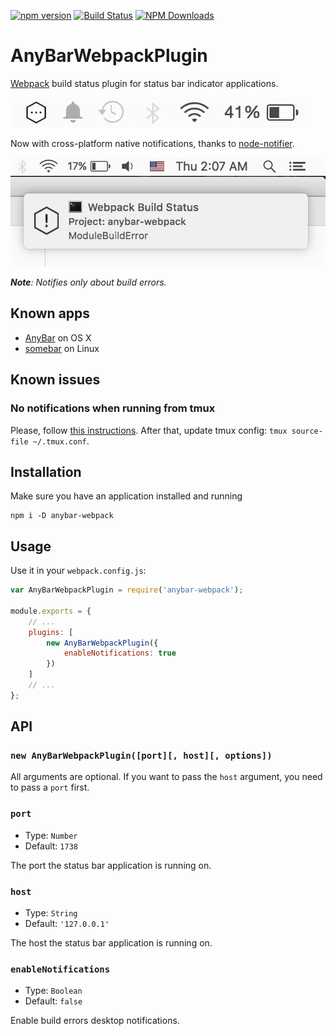 [![npm version](https://badge.fury.io/js/anybar-webpack.svg)](http://badge.fury.io/js/anybar-webpack)
[![Build Status](https://travis-ci.org/roman01la/anybar-webpack.svg?branch=master)](https://travis-ci.org/roman01la/anybar-webpack)
[![NPM Downloads](https://img.shields.io/npm/dm/anybar-webpack.svg?style=flat)](https://www.npmjs.org/package/anybar-webpack)

# AnyBarWebpackPlugin
[Webpack](http://webpack.github.io/) build status plugin for status bar indicator applications.

![anybar webpack plugin animated gif demo](anybar-webpack.gif)

Now with cross-platform native notifications, thanks to [node-notifier](https://github.com/mikaelbr/node-notifier).

![anybar webpack plugin notification demo](notification.jpg)

*__Note__: Notifies only about build errors.*

## Known apps

- [AnyBar](https://github.com/tonsky/AnyBar) on OS X
- [somebar](https://github.com/limpbrains/somebar) on Linux

## Known issues

### No notifications when running from tmux
Please, follow [this instructions](https://github.com/julienXX/terminal-notifier/issues/115#issuecomment-104214742). After that, update tmux config: `tmux source-file ~/.tmux.conf`.

## Installation

Make sure you have an application installed and running

```
npm i -D anybar-webpack
```

## Usage

Use it in your `webpack.config.js`:

```javascript
var AnyBarWebpackPlugin = require('anybar-webpack');

module.exports = {
    // ...
    plugins: [
        new AnyBarWebpackPlugin({
            enableNotifications: true
        })
    ]
    // ...
};
```

## API

### `new AnyBarWebpackPlugin([port][, host][, options])`
All arguments are optional. If you want to pass the `host` argument, you need to pass a `port` first.

### `port`
- Type: `Number`
- Default: `1738`

The port the status bar application is running on.

### `host`
- Type: `String`
- Default: `'127.0.0.1'`

The host the status bar application is running on.

### `enableNotifications`
- Type: `Boolean`
- Default: `false`

Enable build errors desktop notifications.
